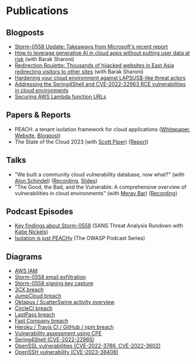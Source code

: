 # Publications

## Blogposts
* [Storm-0558 Update: Takeaways from Microsoft's recent report](https://www.wiz.io/blog/key-takeaways-from-microsofts-latest-storm-0558-report)
* [How to leverage generative AI in cloud apps without putting user data at risk](https://www.wiz.io/blog/genai-tenant-isolation) (with Barak Sharoni)
* [Redirection Roulette: Thousands of hijacked websites in East Asia redirecting visitors to other sites](https://www.wiz.io/blog/redirection-roulette) (with Barak Sharoni)
* [Hardening your cloud environment against LAPSUS$-like threat actors](https://www.wiz.io/blog/hardening-your-cloud-environment-against-lapsus-like-threat-actor)
* [Addressing the Spring4Shell and CVE-2022-22963 RCE vulnerabilities in cloud environments](https://www.wiz.io/blog/addressing-recent-spring4shell-and-cve-2022-22963-rce-vulnerabilities-with-wiz)
* [Securing AWS Lambda function URLs](https://www.wiz.io/blog/securing-aws-lambda-function-urls)

## Papers & Reports
* PEACH: a tenant isolation framework for cloud applications ([Whitepaper](https://www.datocms-assets.com/75231/1671033753-peach_whitepaper_ver1-1.pdf), [Website](https://peach.wiz.io/), [Blogpost](https://www.wiz.io/blog/introducing-peach-a-tenant-isolation-framework-for-cloud-applications))
* The State of the Cloud 2023 (with [Scott Piper](https://twitter.com/0xdabbad00)) ([Report](https://www.wiz.io/blog/the-top-cloud-security-threats-to-be-aware-of-in-2023))

## Talks
* "We built a community cloud vulnerability database, now what?" (with [Alon Schindel](https://twitter.com/41thexplorer)) ([Recording](https://youtu.be/KwDo6KG76_c), [Slides](https://pretalx.com/media/fwd-cloudsec-2022/submissions/YJBJPK/resources/cloudvulndb_fwd_jLR2QM9.pdf))
* "The Good, the Bad, and the Vulnerable: A comprehensive overview of vulnerabilities in cloud environments" (with [Merav Bar](https://twitter.com/merav_br)) ([Recording](https://youtu.be/KwDo6KG76_c))

## Podcast Episodes
* [Key findings about Storm-0558](https://www.youtube.com/watch?v=khywfhJv4H8) (SANS Threat Analysis Rundown with [Katie Nickels](https://twitter.com/likethecoins))
* [Isolation is just PEACHy](https://soundcloud.com/owasp-podcast/2023-02-isolation-is-just-peachy) (The OWASP Podcast Series)

## Diagrams
* [AWS IAM](https://twitter.com/AmitaiCo/status/1504907093286998026/photo/1)
* [Storm-0558 email exfiltration](https://twitter.com/AmitaiCo/status/1680955485468385281/photo/1)
* [Storm-0558 signing key capture](https://twitter.com/AmitaiCo/status/1699882148033970542/photo/1)
* [3CX breach](https://twitter.com/AmitaiCo/status/1650118046915108865/photo/1)
* [JumpCloud breach](https://twitter.com/AmitaiCo/status/1681923359771181056/photo/1)
* [Oktapus / ScatterSwine activity overview](https://twitter.com/AmitaiCo/status/1563952802040274945/photo/1)
* [CircleCI breach](https://twitter.com/AmitaiCo/status/1620134268885434370/photo/1)
* [LastPass breach](https://twitter.com/AmitaiCo/status/1635317270296793091/photo/1)
* [Fast Company breach](https://twitter.com/AmitaiCo/status/1580555346535669761/photo/1)
* [Heroku / Travis CI / GitHub / npm breach](https://twitter.com/AmitaiCo/status/1531335680051269635/photo/1)
* [Vulnerability assessment using CPE](https://twitter.com/AmitaiCo/status/1529063489452625920/photo/1)
* [Spring4Shell (CVE-2022-22965)](https://twitter.com/AmitaiCo/status/1512288768602120194/photo/1)
* [OpenSSL vulnerabilities (CVE-2022-3786, CVE-2022-3602)](https://twitter.com/AmitaiCo/status/1587450244195045376/photo/1)
* [OpenSSH vulnerability (CVE-2023-38408)](https://twitter.com/AmitaiCo/status/1686723523966808064/photo/1)
